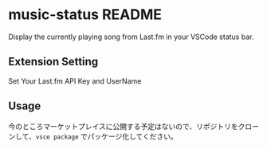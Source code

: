# music-status README

Display the currently playing song from Last.fm in your VSCode status bar.

## Extension Setting

Set Your Last.fm API Key and UserName

## Usage

今のところマーケットプレイスに公開する予定はないので、リポジトリをクローンして、`vsce package` でパッケージ化してください。
